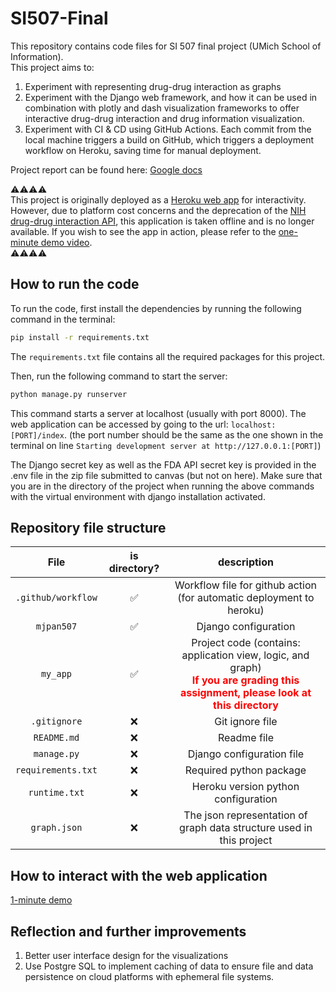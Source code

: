 # SI507-Final

This repository contains code files for SI 507 final project (UMich School of Information).\
This project aims to:
1. Experiment with representing drug-drug interaction as graphs
2. Experiment with the Django web framework, and how it can be used in combination with plotly and dash visualization frameworks to offer interactive drug-drug interaction and drug information visualization. 
3. Experiment with CI & CD using GitHub Actions. Each commit from the local machine triggers a build on GitHub, which triggers a deployment workflow on Heroku, saving time for manual deployment. 

Project report can be found here: [Google docs](https://docs.google.com/document/d/1IB7vYoPBKedIA_RoMFylsc4cCSRefzhItVSUIK1HF5c/edit?usp=sharing)

⚠️⚠️⚠️⚠️ \
This project is originally deployed as a [Heroku web app](https://mjpan-fp507-2d393f67a958.herokuapp.com/index) for interactivity. However, due to platform cost concerns and the deprecation of the [NIH drug-drug interaction API](https://blog.drugbank.com/nih-discontinues-their-drug-interaction-api/), this application is taken offline and is no longer available.
If you wish to see the app in action, please refer to the [one-minute demo video](https://drive.google.com/file/d/1OWcb8oovu2z5seZLCm__oaMao2jOr3b7/view?usp=sharing).\
⚠️⚠️⚠️⚠️

## How to run the code

To run the code, first install the dependencies by running the following command in the terminal:

```bash
pip install -r requirements.txt
```

The `requirements.txt` file contains all the required packages for this project.

Then, run the following command to start the server:

```bash
python manage.py runserver
```

This command starts a server at localhost (usually with port 8000). The web application can be accessed by going to the url: `localhost:[PORT]/index`. (the port number should be the same as the one shown in the terminal on line `Starting development server at http://127.0.0.1:[PORT]`)

The Django secret key as well as the FDA API secret key is provided in the .env file in the zip file submitted to canvas (but not on here). Make sure that you are in the directory of the project when running the above commands with the virtual environment with django installation activated.

## Repository file structure

| File  | is directory?  | description |
|:-----:  |:-----:  |:-----:  |
| `.github/workflow` | ✅ | Workflow file for github action (for automatic deployment to heroku) |
|`mjpan507`  | ✅ |  Django configuration |
| `my_app` | ✅ | Project code (contains: application view, logic, and graph) <br><strong style="color:red"> If you are grading this assignment, please look at this directory </strong> |
| `.gitignore` | ❌ |  Git ignore file |
| `README.md` | ❌ | Readme file |
| `manage.py`|❌ | Django configuration file |
| `requirements.txt` | ❌| Required python package |
| `runtime.txt` | ❌| Heroku version python configuration |
| `graph.json` | ❌ | The json representation of graph data structure used in this project |


## How to interact with the web application

[1-minute demo](https://drive.google.com/file/d/1OWcb8oovu2z5seZLCm__oaMao2jOr3b7/view?usp=sharing)

## Reflection and further improvements
1. Better user interface design for the visualizations
2. Use Postgre SQL to implement caching of data to ensure file and data persistence on cloud platforms with ephemeral file systems.
